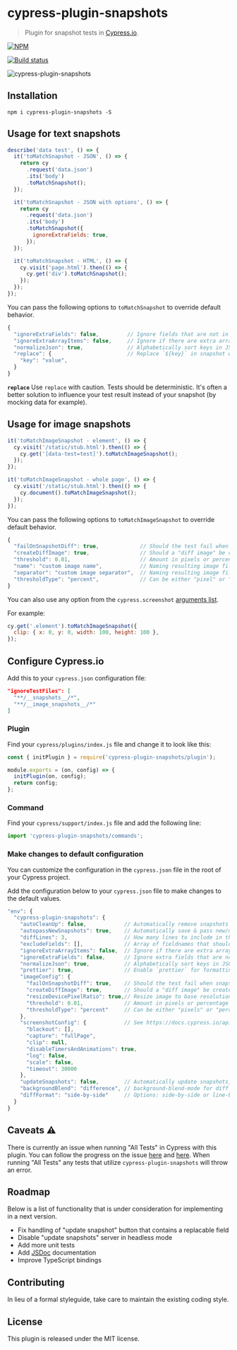 # cypress-plugin-snapshots

> Plugin for snapshot tests in [Cypress.io](https://www.cypress.io/).

[![NPM][npm-icon]][npm-url]

[![Build status][ci-image]][ci-url]

![cypress-plugin-snapshots](docs/images/cypress-plugin-snapshots.png)

## Installation

`npm i cypress-plugin-snapshots -S`

## Usage for text snapshots

```javascript
describe('data test', () => {
  it('toMatchSnapshot - JSON', () => {
    return cy
      .request('data.json')
      .its('body')
      .toMatchSnapshot();
  });

  it('toMatchSnapshot - JSON with options', () => {
    return cy
      .request('data.json')
      .its('body')
      .toMatchSnapshot({
        ignoreExtraFields: true,
      });
  });

  it('toMatchSnapshot - HTML', () => {
    cy.visit('page.html').then(() => {
      cy.get('div').toMatchSnapshot();
    });
  });
});
```

You can pass the following options to `toMatchSnapshot` to override default behavior.

```javascript
{
  "ignoreExtraFields": false,         // Ignore fields that are not in snapshot
  "ignoreExtraArrayItems": false,     // Ignore if there are extra array items in result
  "normalizeJson": true,              // Alphabetically sort keys in JSON
  "replace": {                        // Replace `${key}` in snapshot with `value`.
    "key": "value",
  }
}
```

**`replace`**
Use `replace` with caution. Tests should be deterministic. It's often a better solution to influence your
test result instead of your snapshot (by mocking data for example).

## Usage for image snapshots

```javascript
it('toMatchImageSnapshot - element', () => {
  cy.visit('/static/stub.html').then(() => {
    cy.get('[data-test=test]').toMatchImageSnapshot();
  });
});

it('toMatchImageSnapshot - whole page', () => {
  cy.visit('/static/stub.html').then(() => {
    cy.document().toMatchImageSnapshot();
  });
});
```

You can pass the following options to `toMatchImageSnapshot` to override default behavior.

```javascript
{
  "failOnSnapshotDiff": true,             // Should the test fail when snapshots do not match
  "createDiffImage": true,                // Should a "diff image" be created, can be disabled for performance
  "threshold": 0.01,                      // Amount in pixels or percentage before snapshot image is invalid
  "name": "custom image name",            // Naming resulting image file with a custom name rather than concatenating test titles
  "separator": "custom image separator",  // Naming resulting image file with a custom separator rather than using the default ` #`
  "thresholdType": "percent",             // Can be either "pixel" or "percent"
}
```

You can also use any option from the `cypress.screenshot` [arguments list](https://docs.cypress.io/api/commands/screenshot.html#Arguments).

For example:

```javascript
cy.get('.element').toMatchImageSnapshot({
  clip: { x: 0, y: 0, width: 100, height: 100 },
});
```

## Configure Cypress.io

Add this to your `cypress.json` configuration file:

```json
"ignoreTestFiles": [
  "**/__snapshots__/*",
  "**/__image_snapshots__/*"
]
```

### Plugin

Find your `cypress/plugins/index.js` file and change it to look like this:

```javascript
const { initPlugin } = require('cypress-plugin-snapshots/plugin');

module.exports = (on, config) => {
  initPlugin(on, config);
  return config;
};
```

### Command

Find your `cypress/support/index.js` file and add the following line:

```javascript
import 'cypress-plugin-snapshots/commands';
```

### Make changes to default configuration

You can customize the configuration in the `cypress.json` file in the root of your Cypress project.

Add the configuration below to your `cypress.json` file to make changes to the default values.

```javascript
"env": {
  "cypress-plugin-snapshots": {
    "autoCleanUp": false,            // Automatically remove snapshots that are not used by test
    "autopassNewSnapshots": true,    // Automatically save & pass new/non-existing snapshots
    "diffLines": 3,                  // How many lines to include in the diff modal
    "excludeFields": [],             // Array of fieldnames that should be excluded from snapshot
    "ignoreExtraArrayItems": false,  // Ignore if there are extra array items in result
    "ignoreExtraFields": false,      // Ignore extra fields that are not in `snapshot`
    "normalizeJson": true,           // Alphabetically sort keys in JSON
    "prettier": true,                // Enable `prettier` for formatting HTML before comparison
    "imageConfig": {
      "failOnSnapshotDiff": true,    // Should the test fail when snapshots do not match
      "createDiffImage": true,       // Should a "diff image" be created, can be disabled for performance
      "resizeDevicePixelRatio": true,// Resize image to base resolution when Cypress is running on high DPI screen, `cypress run` always runs on base resolution
      "threshold": 0.01,             // Amount in pixels or percentage before snapshot image is invalid
      "thresholdType": "percent"     // Can be either "pixels" or "percent"
    },
    "screenshotConfig": {            // See https://docs.cypress.io/api/commands/screenshot.html#Arguments
      "blackout": [],
      "capture": "fullPage",
      "clip": null,
      "disableTimersAndAnimations": true,
      "log": false,
      "scale": false,
      "timeout": 30000
    },
    "updateSnapshots": false,        // Automatically update snapshots, useful if you have lots of changes
    "backgroundBlend": "difference", // background-blend-mode for diff image, useful to switch to "overlay"
    "diffFormat": "side-by-side"     // Options: side-by-side or line-by-line
  }
}
```

## Caveats :warning:

There is currently an issue when running "All Tests" in Cypress with this plugin. You can follow the progress on the issue [here](https://github.com/meinaart/cypress-plugin-snapshots/issues/10) and [here](https://github.com/cypress-io/cypress/issues/3090). When running "All Tests" any tests that utilize `cypress-plugin-snapshots` will throw an error.

## Roadmap

Below is a list of functionality that is under consideration for implementing in a next version.

- Fix handling of "update snapshot" button that contains a replacable field
- Disable "update snapshots" server in headless mode
- Add more unit tests
- Add [JSDoc](http://usejsdoc.org/) documentation
- Improve TypeScript bindings

## Contributing

In lieu of a formal styleguide, take care to maintain the existing coding style.

## License

This plugin is released under the MIT license.

[npm-icon]: https://nodei.co/npm/cypress-plugin-snapshots.svg?downloads=true
[npm-url]: https://npmjs.org/package/cypress-plugin-snapshots
[ci-image]: https://github.com/meinaart/cypress-plugin-snapshots/workflows/Node.js%20CI/badge.svg?branch=master
[ci-url]: https://github.com/meinaart/cypress-plugin-snapshots/actions
